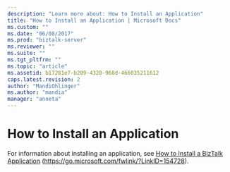 ```yaml
---
description: "Learn more about: How to Install an Application"
title: "How to Install an Application | Microsoft Docs"
ms.custom: ""
ms.date: "06/08/2017"
ms.prod: "biztalk-server"
ms.reviewer: ""
ms.suite: ""
ms.tgt_pltfrm: ""
ms.topic: "article"
ms.assetid: b17281e7-b209-4320-968d-466035211612
caps.latest.revision: 2
author: "MandiOhlinger"
ms.author: "mandia"
manager: "anneta"
---
```

# How to Install an Application
For information about installing an application, see [How to Install a BizTalk Application](../core/how-to-install-a-biztalk-application.md) (https://go.microsoft.com/fwlink/?LinkID=154728).